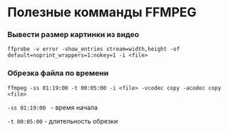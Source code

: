 # Полезные комманды FFMPEG

### Вывести размер картинки из видео
`ffprobe -v error -show_entries stream=width,height -of default=noprint_wrappers=1:nokey=1 -i <file>`

### Обрезка файла по времени
`ffmpeg -ss 01:19:00 -t 00:05:00 -i <file> -vcodec copy -acodec copy <file>`

`-ss 01:19:00 ` - время начала

`-t 00:05:00` - длительность обрезки